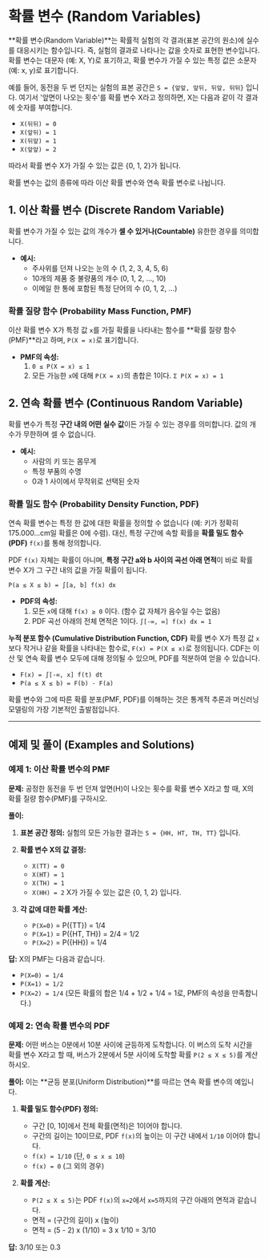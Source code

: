 # 확률 변수 (Random Variables)

**확률 변수(Random Variable)**는 확률적 실험의 각 결과(표본 공간의 원소)에 실수를 대응시키는 함수입니다. 즉, 실험의 결과로 나타나는 값을 숫자로 표현한 변수입니다. 확률 변수는 대문자 (예: X, Y)로 표기하고, 확률 변수가 가질 수 있는 특정 값은 소문자 (예: x, y)로 표기합니다.

예를 들어, 동전을 두 번 던지는 실험의 표본 공간은 `S = {앞앞, 앞뒤, 뒤앞, 뒤뒤}` 입니다. 여기서 '앞면이 나오는 횟수'를 확률 변수 X라고 정의하면, X는 다음과 같이 각 결과에 숫자를 부여합니다.
- `X(뒤뒤) = 0`
- `X(앞뒤) = 1`
- `X(뒤앞) = 1`
- `X(앞앞) = 2`

따라서 확률 변수 X가 가질 수 있는 값은 {0, 1, 2}가 됩니다.

확률 변수는 값의 종류에 따라 이산 확률 변수와 연속 확률 변수로 나뉩니다.

## 1. 이산 확률 변수 (Discrete Random Variable)

확률 변수가 가질 수 있는 값의 개수가 **셀 수 있거나(Countable)** 유한한 경우를 의미합니다.

- **예시:**
  - 주사위를 던져 나오는 눈의 수 (1, 2, 3, 4, 5, 6)
  - 10개의 제품 중 불량품의 개수 (0, 1, 2, ..., 10)
  - 이메일 한 통에 포함된 특정 단어의 수 (0, 1, 2, ...)

### 확률 질량 함수 (Probability Mass Function, PMF)

이산 확률 변수 X가 특정 값 `x`를 가질 확률을 나타내는 함수를 **확률 질량 함수(PMF)**라고 하며, `P(X = x)`로 표기합니다.
- **PMF의 속성:**
  1. `0 ≤ P(X = x) ≤ 1`
  2. 모든 가능한 `x`에 대해 `P(X = x)`의 총합은 1이다. `Σ P(X = x) = 1`


## 2. 연속 확률 변수 (Continuous Random Variable)

확률 변수가 특정 **구간 내의 어떤 실수 값**이든 가질 수 있는 경우를 의미합니다. 값의 개수가 무한하며 셀 수 없습니다.

- **예시:**
  - 사람의 키 또는 몸무게
  - 특정 부품의 수명
  - 0과 1 사이에서 무작위로 선택된 숫자

### 확률 밀도 함수 (Probability Density Function, PDF)

연속 확률 변수는 특정 한 값에 대한 확률을 정의할 수 없습니다 (예: 키가 정확히 175.000...cm일 확률은 0에 수렴). 대신, 특정 구간에 속할 확률을 **확률 밀도 함수(PDF)** `f(x)`를 통해 정의합니다.

PDF `f(x)` 자체는 확률이 아니며, **특정 구간 a와 b 사이의 곡선 아래 면적**이 바로 확률 변수 X가 그 구간 내의 값을 가질 확률이 됩니다.

`P(a ≤ X ≤ b) = ∫[a, b] f(x) dx`

- **PDF의 속성:**
  1. 모든 `x`에 대해 `f(x) ≥ 0` 이다. (함수 값 자체가 음수일 수는 없음)
  2. PDF 곡선 아래의 전체 면적은 1이다. `∫[-∞, ∞] f(x) dx = 1`

**누적 분포 함수 (Cumulative Distribution Function, CDF)**
확률 변수 X가 특정 값 `x`보다 작거나 같을 확률을 나타내는 함수로, `F(x) = P(X ≤ x)`로 정의됩니다. CDF는 이산 및 연속 확률 변수 모두에 대해 정의될 수 있으며, PDF를 적분하여 얻을 수 있습니다.
- `F(x) = ∫[-∞, x] f(t) dt`
- `P(a ≤ X ≤ b) = F(b) - F(a)`

확률 변수와 그에 따른 확률 분포(PMF, PDF)를 이해하는 것은 통계적 추론과 머신러닝 모델링의 가장 기본적인 출발점입니다.

---

## 예제 및 풀이 (Examples and Solutions)

### 예제 1: 이산 확률 변수의 PMF

**문제:** 공정한 동전을 두 번 던져 앞면(H)이 나오는 횟수를 확률 변수 X라고 할 때, X의 확률 질량 함수(PMF)를 구하시오.

**풀이:**

1.  **표본 공간 정의:**
    실험의 모든 가능한 결과는 `S = {HH, HT, TH, TT}` 입니다.

2.  **확률 변수 X의 값 결정:**
    - `X(TT) = 0`
    - `X(HT) = 1`
    - `X(TH) = 1`
    - `X(HH) = 2`
    X가 가질 수 있는 값은 {0, 1, 2} 입니다.

3.  **각 값에 대한 확률 계산:**
    - `P(X=0)` = P({TT}) = 1/4
    - `P(X=1)` = P({HT, TH}) = 2/4 = 1/2
    - `P(X=2)` = P({HH}) = 1/4

**답:**
X의 PMF는 다음과 같습니다.
- `P(X=0) = 1/4`
- `P(X=1) = 1/2`
- `P(X=2) = 1/4`
(모든 확률의 합은 1/4 + 1/2 + 1/4 = 1로, PMF의 속성을 만족합니다.)

### 예제 2: 연속 확률 변수의 PDF

**문제:** 어떤 버스는 0분에서 10분 사이에 균등하게 도착합니다. 이 버스의 도착 시간을 확률 변수 X라고 할 때, 버스가 2분에서 5분 사이에 도착할 확률 `P(2 ≤ X ≤ 5)`를 계산하시오.

**풀이:**
이는 **균등 분포(Uniform Distribution)**를 따르는 연속 확률 변수의 예입니다.

1.  **확률 밀도 함수(PDF) 정의:**
    - 구간 [0, 10]에서 전체 확률(면적)은 1이어야 합니다.
    - 구간의 길이는 10이므로, PDF `f(x)`의 높이는 이 구간 내에서 `1/10` 이어야 합니다.
    - `f(x) = 1/10`  (단, `0 ≤ x ≤ 10`)
    - `f(x) = 0`    (그 외의 경우)

2.  **확률 계산:**
    - `P(2 ≤ X ≤ 5)`는 PDF `f(x)`의 `x=2`에서 `x=5`까지의 구간 아래의 면적과 같습니다.
    - 면적 = (구간의 길이) x (높이)
    - 면적 = (5 - 2) x (1/10) = 3 x 1/10 = 3/10

**답:** 3/10 또는 0.3
